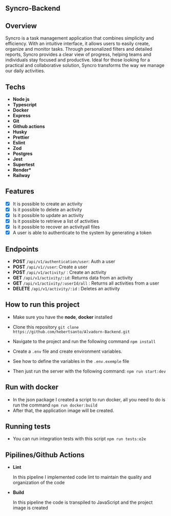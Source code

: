 ## Syncro-Backend

## Overview

Syncro is a task management application that combines simplicity and efficiency. With an intuitive interface, it allows users to easily create, organize and monitor tasks. Through personalized filters and detailed reports, Syncro provides a clear view of progress, helping teams and individuals stay focused and productive. Ideal for those looking for a practical and collaborative solution, Syncro transforms the way we manage our daily activities.

## **Techs**

- **Node js**
- **Typescript**
- **Docker**
- **Express**
- **Git**
- **Github actions**
- **Husky**
- **Prettier**
- **Eslint**
- **Zod**
- **Postgres**
- **Jest**
- **Supertest**
- **Render\***
- **Railway**

## **Features**

- [x] It is possible to create an activity
- [x] Is it possible to delete an activity
- [x] Is it possible to update an activity
- [x] Is it possible to retrieve a list of activities
- [x] Is it possible to recover an activityall files
- [x] A user is able to authenticate to the system by generating a token

## **Endpoints**

- **POST** `/api/v1/authentication/user`: Auth a user
- **POST** `/api/v1//user`: Create a user
- **POST** `/api/v1/activity/` : Create an activity
- **GET** `/api/v1/activity/:id`: Returns data from an activity
- **GET** `/api/v1/activity/:userId/all` : Returns all activities from a user
- **DELETE** `/api/v1/activity/:id` : Deletes an activity

## How to run this project

- Make sure you have the **node**, **docker** installed
- Clone this repository `git clone https://github.com/hebertsanto/Alvadorn-Backend.git`

- Navigate to the project and run the following command `npm install`
- Create a `.env` file and create environment variables.
- See how to define the variables in the `.env.exemple` file
- Then just run the server with the following command: `npm run start:dev`

## Run with docker

- In the json package I created a script to run docker, all you need to do is run the command `npm run docker:build`
- After that, the application image will be created.

## Running tests

- You can run integration tests with this script `npm run tests:e2e`

## Pipilines/Github Actions

- **Lint**

  In this pipeline I implemented code lint to maintain the quality and organization of the code

- **Build**

  In this pipeline the code is transpiled to JavaScript and the project image is created

